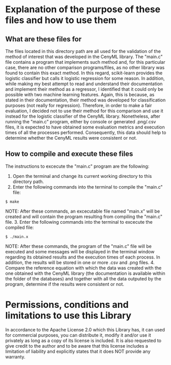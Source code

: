 
# Explanation of the purpose of these files and how to use them
  
## What are these files for
The files located in this directory path are all used for the validation of the method of interest that was developed in the CenyML library. The "main.c" file contains a program that implements such method and, for this particular case, there are no other comparison programs/files, as no other library was found to contain this exact method. In this regard, scikit-learn provides the logistic classifier but calls it logistic regression for some reason. In addition, while making my best attempt to read and understand their documentation and implement their method as a regressor, I identified that it could only be possible with two machine learning features. Again, this is because, as stated in their documentation, their method was developed for classification purposes (not really for regression). Therefore, in order to make a fair evaluation, I decided not to use their method for this comparison and use it instead for the logistic classifier of the CenyML library. Nonetheless, after running the "main.c" program, either by console or generated .png/.csv files, it is expected to have obtained some evaluation metrics and execution times of all the processes performed. Consequently, this data should help to determine whether the CenyML results were consistent or not.

## How to compile and execute these files
The instructions to excecute the "main.c" program are the following:
1. Open the terminal and change its current working directory to this directory path.
2. Enter the following commands into the terminal to compile the "main.c" file:
```console
$ make
```
NOTE: After these commands, an excecutable file named "main.x" will be created and will contain the program resulting from compiling the "main.c" file.
3. Enter the following commands into the terminal to excecute the compiled file:
```console
$ ./main.x
```
NOTE: After these commands, the program of the "main.c" file will be executed and some messages will be displayed in the terminal window regarding its obtained results and the execution times of each process. In addition, the results will be stored in one or more .csv and .png files.
4. Compare the reference equation with which the data was created with the one obtained with the CenyML library (the documentation is available within the folder of the databases) and together with all the data outputed by the program, determine if the results were consistent or not.
  
# Permissions, conditions and limitations to use this Library  
In accordance to the Apache License 2.0 which this Library has, it can used for commercial purposes, you can distribute it, modify it and/or use it privately as long as a copy of its license is included. It is also requested to give credit to the author and to be aware that this license includes a limitation of liability and explicitly states that it does NOT provide any warranty.
